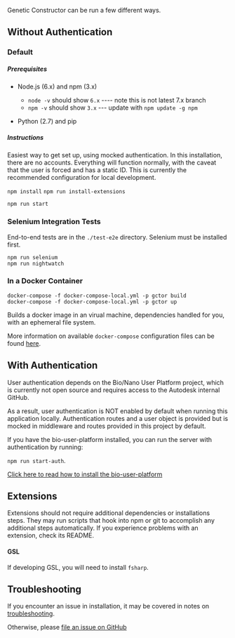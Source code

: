 Genetic Constructor can be run a few different ways.

## Without Authentication

### Default

##### Prerequisites

- Node.js (6.x) and npm (3.x)
  - `node -v` should show `6.x` ---- note this is not latest 7.x branch
  - `npm -v` should show `3.x` --- update with `npm update -g npm`

- Python (2.7) and pip

##### Instructions

Easiest way to get set up, using mocked authentication. In this installation, there are no accounts. Everything will function normally, with the caveat that the user is forced and has a static ID. This is currently the recommended configuration for local development.

`npm install`
`npm run install-extensions`

`npm run start`

### Selenium Integration Tests

End-to-end tests are in the `./test-e2e` directory. Selenium must be installed first.

```
npm run selenium
npm run nightwatch
```

### In a Docker Container

```
docker-compose -f docker-compose-local.yml -p gctor build
docker-compose -f docker-compose-local.yml -p gctor up
```

Builds a docker image in an virual machine, dependencies handled for you, with an ephemeral file system.

More information on available `docker-compose` configuration files can be found [here](./docker-compose.md).

## With Authentication

User authentication depends on the Bio/Nano User Platform project, which is currently not open source and requires access to the Autodesk internal GitHub.

As a result, user authentication is NOT enabled by default when running this application locally. Authentication routes and a user object is provided but is mocked in middleware and routes provided in this project by default.

If you have the bio-user-platform installed, you can run the server with authentication by running:

`npm run start-auth`.

[Click here to read how to install the bio-user-platform](./installation-bio-user-platform.md)

## Extensions

Extensions should not require additional dependencies or installations steps. They may run scripts that hook into npm or git to accomplish any additional steps automatically. If you experience problems with an extension, check its README.

#### GSL

If developing GSL, you will need to install `fsharp`.

## Troubleshooting

If you encounter an issue in installation, it may be covered in notes on [troubleshooting](./troubleshooting.md).

Otherwise, please [file an issue on GitHub](https://github.com/autodesk-bionano/genome-designer/issues/new)

